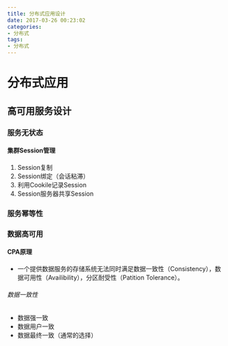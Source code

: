 ```yaml
---
title: 分布式应用设计
date: 2017-03-26 00:23:02
categories:
- 分布式
tags:
- 分布式
---
```


# 分布式应用

## 高可用服务设计 

### 服务无状态

#### 集群Session管理

1. Session复制
2. Session绑定（会话粘滞）
3. 利用Cookile记录Session
4. Session服务器共享Session

### 服务幂等性

### 数据高可用

#### CPA原理
- 一个提供数据服务的存储系统无法同时满足数据一致性（Consistency），数据可用性（Availibility），分区耐受性（Patition Tolerance）。

###### 数据一致性

- 数据强一致
- 数据用户一致
- 数据最终一致（通常的选择）
